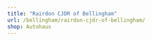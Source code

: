 ```yaml
---
title: "Rairdon CJDR of Bellingham"
url: /bellingham/rairdon-cjdr-of-bellingham/
shop: Autohaus
---
```

